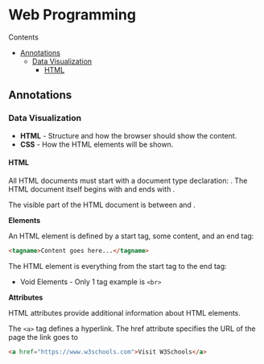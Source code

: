 # Web Programming
Contents
* [Annotations](#Annotations)
	* [Data Visualization](#Data-Visualization)	
		* [HTML](#HTML)
## Annotations
### Data Visualization

* **HTML** - Structure and how the browser should show the content.
* **CSS** - How the HTML elements will be shown.

#### HTML

All HTML documents must start with a document type declaration: <!DOCTYPE html>.
The HTML document itself begins with <html> and ends with </html>.

The visible part of the HTML document is between <body> and </body>.

**Elements**

An HTML element is defined by a start tag, some content, and an end tag:

```html
<tagname>Content goes here...</tagname>
```

The HTML element is everything from the start tag to the end tag:

* Void Elements - Only 1 tag example is `<br>`

**Attributes**

HTML attributes provide additional information about HTML elements.

The `<a>` tag defines a hyperlink. The href attribute specifies the URL of the page the link goes to

```html
<a href="https://www.w3schools.com">Visit W3Schools</a>
```